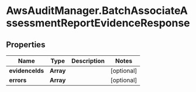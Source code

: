 # AwsAuditManager.BatchAssociateAssessmentReportEvidenceResponse

## Properties

Name | Type | Description | Notes
------------ | ------------- | ------------- | -------------
**evidenceIds** | **Array** |  | [optional] 
**errors** | **Array** |  | [optional] 


